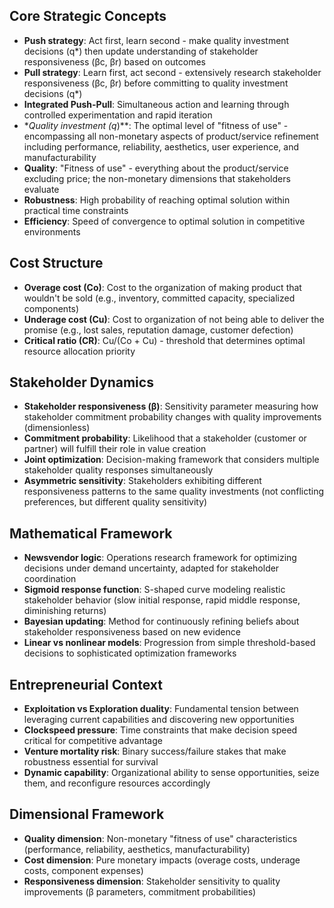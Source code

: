## Core Strategic Concepts

- **Push strategy**: Act first, learn second - make quality investment decisions (q*) then update understanding of stakeholder responsiveness (βc, βr) based on outcomes
- **Pull strategy**: Learn first, act second - extensively research stakeholder responsiveness (βc, βr) before committing to quality investment decisions (q*)
- **Integrated Push-Pull**: Simultaneous action and learning through controlled experimentation and rapid iteration
- *_Quality investment (q_)**: The optimal level of "fitness of use" - encompassing all non-monetary aspects of product/service refinement including performance, reliability, aesthetics, user experience, and manufacturability
- **Quality**: "Fitness of use" - everything about the product/service excluding price; the non-monetary dimensions that stakeholders evaluate
- **Robustness**: High probability of reaching optimal solution within practical time constraints
- **Efficiency**: Speed of convergence to optimal solution in competitive environments

## Cost Structure

- **Overage cost (Co)**: Cost to the organization of making product that wouldn't be sold (e.g., inventory, committed capacity, specialized components)
- **Underage cost (Cu)**: Cost to organization of not being able to deliver the promise (e.g., lost sales, reputation damage, customer defection)
- **Critical ratio (CR)**: Cu/(Co + Cu) - threshold that determines optimal resource allocation priority

## Stakeholder Dynamics

- **Stakeholder responsiveness (β)**: Sensitivity parameter measuring how stakeholder commitment probability changes with quality improvements (dimensionless)
- **Commitment probability**: Likelihood that a stakeholder (customer or partner) will fulfill their role in value creation
- **Joint optimization**: Decision-making framework that considers multiple stakeholder quality responses simultaneously
- **Asymmetric sensitivity**: Stakeholders exhibiting different responsiveness patterns to the same quality investments (not conflicting preferences, but different quality sensitivity)

## Mathematical Framework

- **Newsvendor logic**: Operations research framework for optimizing decisions under demand uncertainty, adapted for stakeholder coordination
- **Sigmoid response function**: S-shaped curve modeling realistic stakeholder behavior (slow initial response, rapid middle response, diminishing returns)
- **Bayesian updating**: Method for continuously refining beliefs about stakeholder responsiveness based on new evidence
- **Linear vs nonlinear models**: Progression from simple threshold-based decisions to sophisticated optimization frameworks

## Entrepreneurial Context

- **Exploitation vs Exploration duality**: Fundamental tension between leveraging current capabilities and discovering new opportunities
- **Clockspeed pressure**: Time constraints that make decision speed critical for competitive advantage
- **Venture mortality risk**: Binary success/failure stakes that make robustness essential for survival
- **Dynamic capability**: Organizational ability to sense opportunities, seize them, and reconfigure resources accordingly

## Dimensional Framework

- **Quality dimension**: Non-monetary "fitness of use" characteristics (performance, reliability, aesthetics, manufacturability)
- **Cost dimension**: Pure monetary impacts (overage costs, underage costs, component expenses)
- **Responsiveness dimension**: Stakeholder sensitivity to quality improvements (β parameters, commitment probabilities)